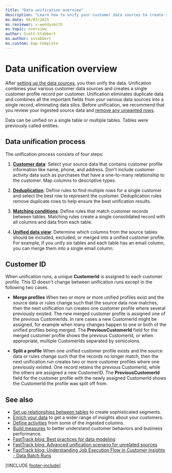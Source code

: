 ```yaml
---
title: "Data unification overview"
description: "Learn how to unify your customer data sources to create a single master dataset of customer profiles in Customer Insights - Data."
ms.date: 06/03/2025
ms.reviewer: v-wendysmith
ms.topic: overview
author: Scott-Stabbert
ms.author: sstabbert
ms.custom: bap-template
---
```


# Data unification overview

After [setting up the data sources](data-sources.md), you then unify the data. Unification combines your various customer data sources and creates a single customer profile record per customer. Unification eliminates duplicate data and combines all the important fields from your various data sources into a single record, eliminating data silos. Before unification, we recommend that you review your ingested source data and [remove any unwanted rows](tables-filters.md).

Data can be unified on a single table or multiple tables. Tables were previously called entities.

## Data unification process

The unification process consists of four steps:

1. **[Customer data](data-unification-map-tables.md)**: Select your source data that contains customer profile information like name, phone, and address. Don't include customer activity data such as purchases that have a one-to-many relationship to the customer. Map columns to descriptive types.

1. **[Deduplication](data-unification-duplicates.md)**: Define rules to find multiple rows for a single customer and select the best row to represent the customer. Deduplication rules remove duplicate rows to help ensure the best unification results.

1. **[Matching conditions](data-unification-match-tables.md)**: Define rules that match customer records between tables. Matching rules create a single consolidated record with all columns and data from each table.

1. **[Unified data view](data-unification-merge-tables.md)**: Determine which columns from the source tables should be included, excluded, or merged into a unified customer profile. For example, if you unify six tables and each table has an email column, you can merge them into a single email column.

## Customer ID

When unification runs, a unique **CustomerId** is assigned to each customer profile. This ID doesn't change between unification runs except in the following two cases.

- **Merge profiles**
  When two or more or more unified profiles exist and the source data or rules change such that the source data now matches, then the next unification run creates one customer profile where several previously existed. The new merged customer profile is assigned one of the previous CustomerIds. In rare cases a new CustomerId might be assigned, for example when many changes happen to one or both of the unified profiles being merged. The **PreviousCustomerId** field for the merged customer profile shows the previous CustomerId, or when appropriate, multiple CustomerIds separated by semicolons.

- **Split a profile**
  When one unified customer profile exists and the source data or rules change such that the records no longer match, then the next unification run creates two or more customer profiles where one previously existed. One record retains the previous CustomerId, while the others are assigned a new CustomerID. The **PreviousCustomerId** field for the customer profile with the newly assigned CustomerId shows the CustomerId the profile was split off from.

## See also

- [Set up relationships between tables](relationships.md) to create sophisticated segments.
- [Enrich your data](enrichment-manage.md) to get a wider range of insights about your customers.
- [Define activities](activities.md) from some of the ingested columns.
- [Build measures](measures.md) to better understand customer behaviors and business performance.
- [FastTrack blog: Best practices for data modeling](https://community.dynamics.com/blogs/post/?postid=988fae7a-3f37-ee11-bdf4-6045bdebe084)
- [FastTrack blog: Advanced unification scenario for unrelated sources](https://community.dynamics.com/blogs/post/?postid=cbf1def2-2a94-4a4d-9535-0489e647157c)
- [FastTrack blog: Understanding Job Execution Flow in Customer Insights - Data Batch Runs](https://community.dynamics.com/blogs/post/?postid=84fbbaaf-262b-f011-8c4e-7c1e5218b899)

[!INCLUDE [footer-include](includes/footer-banner.md)]
